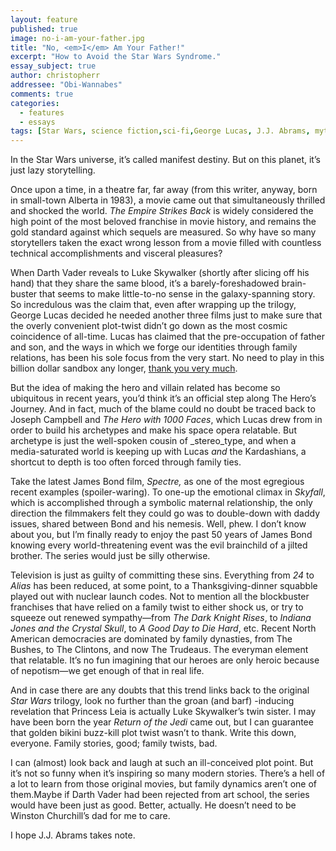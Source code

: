 ```yaml
---
layout: feature
published: true
image: no-i-am-your-father.jpg
title: "No, <em>I</em> Am Your Father!"
excerpt: "How to Avoid the Star Wars Syndrome."
essay_subject: true
author: christopherr
addressee: "Obi-Wannabes"
comments: true
categories:
  - features
  - essays
tags: [Star Wars, science fiction,sci-fi,George Lucas, J.J. Abrams, mythology]
---
```

In the Star Wars universe, it’s called manifest destiny. But on this planet, it’s just lazy storytelling.

Once upon a time, in a theatre far, far away (from this writer, anyway, born in small-town Alberta in 1983), a movie came out that simultaneously thrilled and shocked the world. _The Empire Strikes Back_ is widely considered the high point of the most beloved franchise in movie history, and remains the gold standard against which sequels are measured. So why have so many storytellers taken the exact wrong lesson from a movie filled with countless technical accomplishments and visceral pleasures?

When Darth Vader reveals to Luke Skywalker (shortly after slicing off his hand) that they share the same blood, it’s a barely-foreshadowed brain-buster that seems to make little-to-no sense in the galaxy-spanning story. So incredulous was the claim that, even after wrapping up the trilogy, George Lucas decided he needed another three films just to make sure that the overly convenient plot-twist didn’t go down as the most cosmic coincidence of all-time. Lucas has claimed that the pre-occupation of father and son, and the ways in which we forge our identities through family relations, has been his sole focus from the very start. No need to play in this billion dollar sandbox any longer, [thank you very much](http://www.bbc.com/news/business-20146942). 

But the idea of making the hero and villain related has become so ubiquitous in recent years, you’d think it’s an official step along The Hero’s Journey. And in fact, much of the blame could no doubt be traced back to Joseph Campbell and _The Hero with 1000 Faces_, which Lucas drew from in order to build his archetypes and make his space opera relatable. But archetype is just the well-spoken cousin of _stereo_type, and when a media-saturated world is keeping up with Lucas _and_ the Kardashians, a shortcut to depth is too often forced through family ties.

Take the latest James Bond film, _Spectre,_ as one of the most egregious recent examples (spoiler-waring). To one-up the emotional climax in _Skyfall_, which is accomplished through a symbolic maternal relationship, the only direction the filmmakers felt they could go was to double-down with daddy issues, shared between Bond and his nemesis. Well, phew. I don’t know about you, but I’m finally ready to enjoy the past 50 years of James Bond knowing every world-threatening event was the evil brainchild of a jilted brother.  The series would just be silly otherwise.

Television is just as guilty of committing these sins. Everything from _24_ to _Alias_ has been reduced, at some point, to a Thanksgiving-dinner squabble played out with nuclear launch codes. Not to mention all the blockbuster franchises that have relied on a family twist to either shock us, or try to squeeze out renewed sympathy—from _The Dark Knight Rises_, to _Indiana Jones and the Crystal Skull_, to _A Good Day to Die Hard_, etc. Recent North American democracies are dominated by family dynasties, from The Bushes, to The Clintons, and now The Trudeaus.  The everyman element that relatable. It’s no fun imagining that our heroes are only heroic because of nepotism—we get enough of that in real life.

And in case there are any doubts that this trend links back to the original _Star Wars_ trilogy, look no further than the groan (and barf) -inducing revelation that Princess Leia is actually Luke Skywalker’s twin sister. I may have been born the year _Return of the Jedi_ came out, but I can guarantee that golden bikini buzz-kill plot twist wasn’t to thank. Write this down, everyone. Family stories, good; family twists, bad.

I can (almost) look back and laugh at such an ill-conceived plot point. But it’s not so funny when it’s inspiring so many modern stories. There’s a hell of a lot to learn from those original movies, but family dynamics aren’t one of them.Maybe if Darth Vader had been rejected from art school, the series would have been just as good. Better, actually. He doesn’t need to be Winston Churchill’s dad for me to care.

I hope J.J. Abrams takes note.